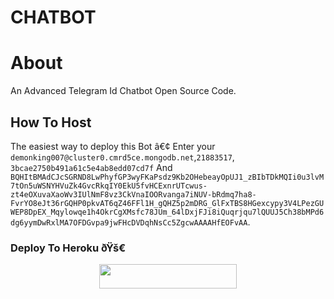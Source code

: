 
# CHATBOT

# About
An Advanced Telegram Id Chatbot Open Source Code.

## How To Host
The easiest way to deploy this Bot
â€¢ Enter your ```demonking007@cluster0.cmrd5ce.mongodb.net```,```21883517```,  ```3bcae2750b491a61c5e4ab8edd07cd7f``` And ```BQHItBMAdCJcSGRND8LwPhyfGP3wyFKaPsdz9Kb2OHebeayOpUJ1_zBIbTDkMQIi0u3lvM7tOn5uWSNYHVuZk4GvcRkqIY0EkU5fvHCExnrUTcwus-zt4eOXuvaXaoWv3IUlNmF8vz3CkVnaIOORvanga7iNUV-bRdmq7ha8-FvrYO8eJt36rGQHP0pkvAT6qZ46FFl1H_gQHZ5p2mDRG_GlFxTBS8HGexcypy3V4LPezGUWEP8DpEX_Mqylowqe1h4OkrCgXMsfc78JUm_64lDxjFJi8iQuqrjqu7lQUUJ5Ch38bMPd6dg6yymDwRxlMA7OFDGvpa9jwFHcDVDqhNsCc5ZgcwAAAAHfEOFvAA```.

### Deploy To Heroku ðŸš€
<p align="center"><a href="https://heroku.com/deploy?template=https://github.com/JATINDALAL875/CHAT-BOT"> <img src="https://img.shields.io/badge/Deploy%20To%20Heroku-black?style=for-the-badge&logo=heroku" width="220" height="38.45"/></a></p>
 

